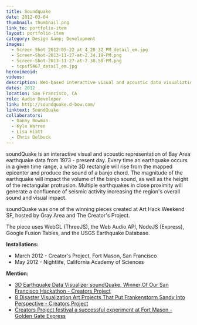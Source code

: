 ```yaml
---
title: Soundquake
date: 2012-03-04
thumbnail: thumbnail.png
link_to: portfolio-item
layout: portfolio-item
category: Design &amp; Development
images:
  - Screen_Shot_2012-05-22_at_4_20_32_PM_detail_em.jpg
  - Screen-Shot-2013-11-27-at-2.34.19-PM.png
  - Screen-Shot-2013-11-27-at-2.38.50-PM.png
  - tcpsf5467_detail_em.jpg
herovimeoid:
videos:
description: Web-based interactive visual and acoustic data visualiztion.
dates: 2012
location: San Francisco, CA
role: Audio Developer
link: http://soundquake.d-bow.com/
linktext: SoundQuake
collaborators:
  - Danny Bowman
  - Kyle Warren
  - Lisa Hiatt
  - Chris Delbuck
---
```

soundQuake is an interactive visual and acoustic representation of Bay Area earthquake data from 1973 - present day. Every time an earthquake occurs in a given time range, a white 3D rectangle will rise from the mapped epicenter and produce the sound of a banjo chord. The magnitude of the earthquake will impact the volume of the banjo sound, as well as the height of the rectangular protrusion. Multiple earthquakes in close proximity will generate a confluence of seismic activity increasing the region's overall sound and visual impact.

soundQuake was one of the winning pieces created at Art Hack Weekend SF, hosted by Gray Area and The Creator's Project.

The piece uses WebGL (ThreeJS), the Web Audio API, NodeJS (Express), Google Fusion Tables, and the USGS Earthquake Database. 

**Installations:**
* March 2012 - Creator's Project, Fort Mason, San Francisco
* May 2012 - Nightlife, California Academy of Sciences

**Mention:**
* [3D Earthquake Data Visualizer soundQuake, Winner Of Our San Francisco Hackathon - Creators Project](https://creators.vice.com/en_us/article/nzdyek/3d-earthquake-data-visualizer-isoundquakei-winner-of-our-san-francisco-hackathon)
* [8 Disaster Visualization Art Projects That Put Frankenstorm Sandy Into Perspective - Creators Project](https://creators.vice.com/en_au/article/3dpwyy/8-disaster-visualization-art-projects-that-put-frankenstorm-sandy-into-perspective)
* [Creators Project festival a successful experiment at Fort Mason - Golden Gate Express](http://goldengatexpress.org/2012/03/21/creators-project/)